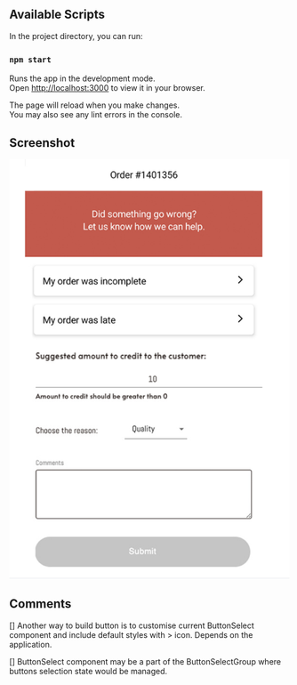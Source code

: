 ## Available Scripts

In the project directory, you can run:

### `npm start`

Runs the app in the development mode.\
Open [http://localhost:3000](http://localhost:3000) to view it in your browser.

The page will reload when you make changes.\
You may also see any lint errors in the console.

## Screenshot

![UI](screenshot.png "UI")

## Comments

[] Another way to build button is to customise current ButtonSelect component and include default styles with > icon. Depends on the application.

[] ButtonSelect component may be a part of the ButtonSelectGroup where buttons selection state would be managed.
